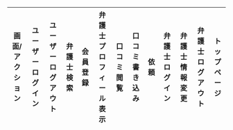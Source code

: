|画面/アクション|ユーザーログイン|ユーザーログアウト|弁護士検索|会員登録|弁護士プロフィール表示|口コミ閲覧|口コミ書き込み|依頼|弁護士ログイン|弁護士情報変更|弁護士ログアウト|トップページ|
|--------------|---------------|----------------|---------|-------|--------------------|---------|-------------|----|-------------|------------|----------------|-----------|
